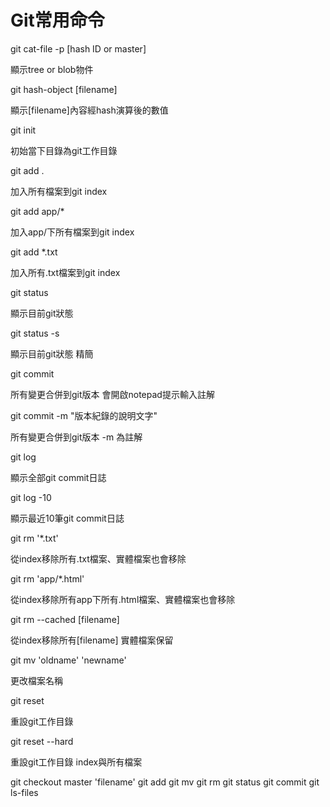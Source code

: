 # Git常用命令


git cat-file -p [hash ID or master]

顯示tree or blob物件

git hash-object [filename]

顯示[filename]內容經hash演算後的數值

git init

初始當下目錄為git工作目錄

git add .

加入所有檔案到git index

git add app/*

加入app/下所有檔案到git index

git add *.txt

加入所有.txt檔案到git index

git status

顯示目前git狀態

git status -s

顯示目前git狀態 精簡

git commit

所有變更合併到git版本 會開啟notepad提示輸入註解

git commit -m "版本紀錄的說明文字"

所有變更合併到git版本  -m 為註解

git log

顯示全部git commit日誌

git log -10

顯示最近10筆git commit日誌

git rm '*.txt'

從index移除所有.txt檔案、實體檔案也會移除

git rm 'app/*.html'

從index移除所有app下所有.html檔案、實體檔案也會移除

git rm --cached [filename]

從index移除所有[filename] 實體檔案保留

git mv 'oldname' 'newname'

更改檔案名稱

git reset

重設git工作目錄

git reset --hard

重設git工作目錄 index與所有檔案

git checkout master 'filename'
git add
git mv
git rm
git status
git commit
git ls-files

